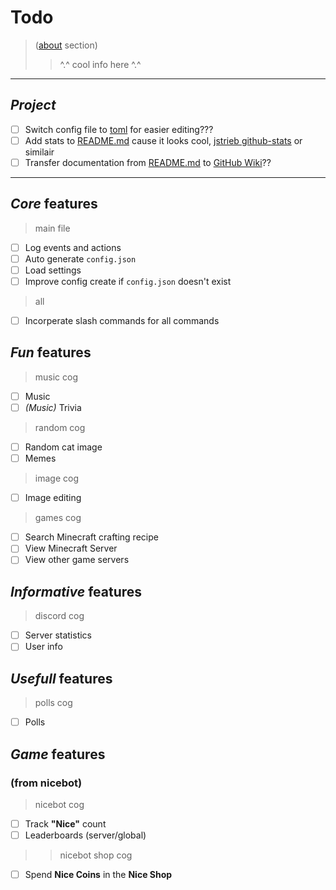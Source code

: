 # Todo

>([about](./about.md) section)
>> ^.^ cool info here ^.^  

---

## *Project*

- [ ] Switch config file to [toml](https://toml.io/en/) for easier editing???
- [ ] Add stats to [README.md](./README.md) cause it looks cool, [jstrieb github-stats](https://github.com/jstrieb/github-stats) or similair
- [ ] Transfer documentation from [README.md](./README.md) to [GitHub Wiki](https://github.com/BOEM25/The-Bot/wiki)??

---

## *Core* features

>main file

- [ ] Log events and actions
- [ ] Auto generate `config.json`
- [ ] Load settings
- [ ] Improve config create if `config.json` doesn't exist

>all

- [ ] Incorperate slash commands for all commands

## *Fun* features

>music cog

- [ ] Music
- [ ] *(Music)* Trivia

>random cog

- [ ] Random cat image
- [ ] Memes

>image cog

- [ ] Image editing

>games cog

- [ ] Search Minecraft crafting recipe
- [ ] View Minecraft Server
- [ ] View other game servers

## *Informative* features

>discord cog

- [ ] Server statistics
- [ ] User info

## *Usefull* features

>polls cog

- [ ] Polls

## *Game* features

### (from nicebot)

>nicebot cog

- [ ] Track **"Nice"** count
- [ ] Leaderboards (server/global)

>>nicebot shop cog

- [ ] Spend **Nice Coins** in the **Nice Shop**
